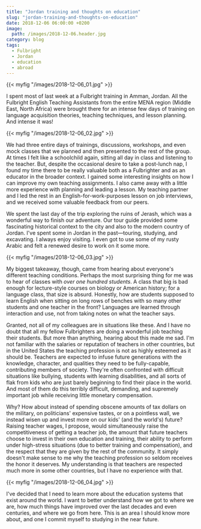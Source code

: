 ```yaml
---
title: "Jordan training and thoughts on education"
slug: "jordan-training-and-thoughts-on-education"
date: 2018-12-06 06:00:00 +0200
image:
  path: /images/2018-12-06.header.jpg
category: blog
tags:
  - Fulbright
  - Jordan
  - education
  - abroad
---
```


{{< myfig "/images/2018-12-06_01.jpg" >}}

I spent most of last week at a Fulbright training in Amman, Jordan. All the Fulbright English Teaching Assistants from the entire MENA region (Middle East, North Africa) were brought there for an intense few days of training on language acquisition theories, teaching techniques, and lesson planning. And intense it was!

{{< myfig "/images/2018-12-06_02.jpg" >}}

We had three entire days of trainings, discussions, workshops, and even mock classes that we planned and then presented to the rest of the group. At times I felt like a schoolchild again, sitting all day in class and listening to the teacher. But, despite the occasional desire to take a post-lunch nap, I found my time there to be really valuable both as a Fulbrighter and as an educator in the broader context. I gained some interesting insights on how I can improve my own teaching assignments. I also came away with a little more experience with planning and leading a lesson. My teaching partner and I led the rest in an English-for-work-purposes lesson on job interviews, and we received some valuable feedback from our peers.

We spent the last day of the trip exploring the ruins of Jerash, which was a wonderful way to finish our adventure. Our tour guide provided some fascinating historical context to the city and also to the modern country of Jordan. I've spent some in Jordan in the past—touring, studying, and excavating. I always enjoy visiting. I even got to use some of my rusty Arabic and felt a renewed desire to work on it some more.

{{< myfig "/images/2018-12-06_03.jpg" >}}

My biggest takeaway, though, came from hearing about everyone's different teaching conditions. Perhaps the most surprising thing for me was to hear of classes with *over one hundred students*. A class that big is bad enough for lecture-style courses on biology or American history; for a language class, that size is absurd. Honestly, how are students supposed to learn English when sitting on long rows of benches with so many other students and one teacher in the front? Languages are learned through interaction and use, not from taking notes on what the teacher says.

Granted, not all of my colleagues are in situations like these. And I have no doubt that all my fellow Fulbrighters are doing a wonderful job teaching their students. But more than anything, hearing about this made me sad. I'm not familiar with the salaries or reputation of teachers in other countries, but in the United States the teaching profession is not as highly esteemed as it should be. Teachers are expected to infuse future generations with the knowledge, character, and qualities they need to be fully-capable, contributing members of society. They're often confronted with difficult situations like bullying, students with learning disabilities, and all sorts of flak from kids who are just barely beginning to find their place in the world. And most of them do this terribly difficult, demanding, and supremely important job while receiving little monetary compensation.

Why? How about instead of spending obscene amounts of tax dollars on the military, on politicians' expensive tastes, or on a pointless wall, we instead wisen up and invest more on our kids' (and the world's) future? Raising teacher wages, I propose, would simultaneously raise the competitiveness of getting a teacher job, the amount that future teachers choose to invest in their own education and training, their ability to perform under high-stress situations (due to better training and compensation), and the respect that they are given by the rest of the community. It simply doesn't make sense to me why the teaching profession so seldom receives the honor it deserves. My understanding is that teachers are respected much more in some other countries, but I have no experience with that.

{{< myfig "/images/2018-12-06_04.jpg" >}}

I've decided that I need to learn more about the education systems that exist around the world. I want to better understand how we got to where we are, how much things have improved over the last decades and even centuries, and where we go from here. This is an area I should know more about, and one I commit myself to studying in the near future.
